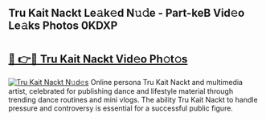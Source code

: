 ## Tru Kait Nackt Le𝚊k𝚎d N𝚞𝚍e - Part-keB Vid𝚎o Le𝚊ks Photos 0KDXP

# <h2><a href="http://fb1tij.evod.top/?m=Tru+Kait+Nackt">🔗 👉🔴 Tru Kait Nackt Vid𝚎o Ph𝚘t𝚘s</a></h2>

[![Tru Kait Nackt N𝚞d𝚎s](https://i.imgur.com/8V9OHl7.gif)](http://fb1tij.evod.top/?m=Tru+Kait+Nackt)
Online persona Tru Kait Nackt and multimedia artist, celebrated for publishing dance and lifestyle material through trending dance routines and mini vlogs. The ability Tru Kait Nackt to handle pressure and controversy is essential for a successful public figure. 
